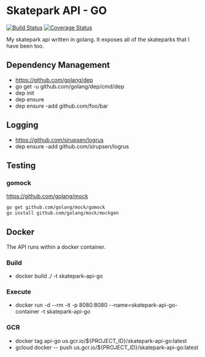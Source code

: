# Skatepark API - GO #

[![Build Status](https://jenkins.derekpedersen.com/buildStatus/icon?job=derekpedersen/skatepark-api-go/master&.png)](https://jenkins.derekpedersen.com/job/derekpedersen/job/skatepark-api-go/job/master/)
[![Coverage Status](https://coveralls.io/repos/github/derekpedersen/skatepark-api-go/badge.png)](https://coveralls.io/github/derekpedersen/skatepark-api-go)

My skatepark api written in golang. It exposes all of the skateparks that I have been too.

## Dependency Management ##

- https://github.com/golang/dep
- go get -u github.com/golang/dep/cmd/dep
- dep init
- dep ensure
- dep ensure -add github.com/foo/bar

## Logging ##

- https://github.com/sirupsen/logrus
- dep ensure -add github.com/sirupsen/logrus

## Testing ##

### gomock ###

https://github.com/golang/mock

```bash
go get github.com/golang/mock/gomock
go install github.com/golang/mock/mockgen
```

## Docker ##

The API runs within a docker container.

### Build ###

- docker build ./ -t skatepark-api-go

### Execute ###

- docker run -d --rm -it -p 8080:8080 --name=skatepark-api-go-container -t skatepark-api-go

### GCR ###

- docker tag api-go us.gcr.io/${PROJECT_ID}/skatepark-api-go:latest
- gcloud docker -- push us.gcr.io/${PROJECT_ID}/skatepark-api-go:latest